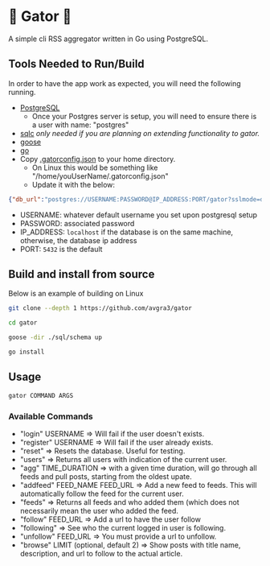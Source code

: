 # 🐊 Gator 🐊

A simple cli RSS aggregator written in Go using PostgreSQL.

## Tools Needed to Run/Build

In order to have the app work as expected, you will need the following running.

- [PostgreSQL](https://www.postgresql.org/)
    - Once your Postgres server is setup, you will need to ensure there is a user with name: "postgres"
- [sqlc](https://sqlc.dev/) _only needed if you are planning on extending functionality to gator._
- [goose](https://github.com/pressly/goose)
- [go](https://go.dev/)
- Copy [.gatorconfig.json](.gatorconfig) to your home directory.
    - On Linux this would be something like "/home/youUserName/.gatorconfig.json"
    - Update it with the below:

```json
{"db_url":"postgres://USERNAME:PASSWORD@IP_ADDRESS:PORT/gator?sslmode=disable","current_user_name":"madeUpName"}
```
- USERNAME: whatever default username you set upon postgresql setup
- PASSWORD: associated password
- IP_ADDRESS: `localhost` if the database is on the same machine, otherwise, the database ip address
- PORT: `5432` is the default

## Build and install from source

Below is an example of building on Linux

```bash
git clone --depth 1 https://github.com/avgra3/gator

cd gator

goose -dir ./sql/schema up

go install
```

## Usage

```bash
gator COMMAND ARGS
```

### Available Commands

- "login" USERNAME => Will fail if the user doesn't exists.
- "register" USERNAME => Will fail if the user already exists.
- "reset" => Resets the database. Useful for testing.
- "users" => Returns all users with indication of the current user.
- "agg" TIME_DURATION => with a given time duration, will go through all feeds and pull posts, starting from the oldest upate.
- "addfeed" FEED_NAME FEED_URL => Add a new feed to feeds. This will automatically follow the feed for the current user.
- "feeds" => Returns all feeds and who added them (which does not necessarily mean the user who added the feed.
- "follow" FEED_URL => Add a url to have the user follow
- "following" => See who the current logged in user is following.
- "unfollow" FEED_URL => You must provide a url to unfollow.
- "browse" LIMIT (optional, default 2) => Show posts with title name, description, and url to follow to the actual article.

